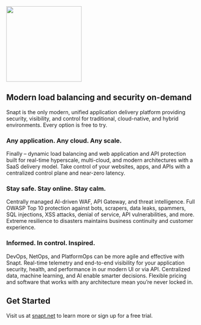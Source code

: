 <img src="https://shop.snapt.net/style/img/logo.png" alt="" style="width: 200px; height: auto;">

## Modern load balancing and security on-demand
Snapt is the only modern, unified application delivery platform providing security, visibility, and control for traditional, cloud-native, and hybrid environments. Every option is free to try. 

### Any application. Any cloud. Any scale.
Finally – dynamic load balancing and web application and API protection built for real-time hyperscale, multi-cloud, and modern architectures with a SaaS delivery model. Take control of your websites, apps, and APIs with a centralized control plane and near-zero latency.

### Stay safe. Stay online. Stay calm.
Centrally managed AI-driven WAF, API Gateway, and threat intelligence. Full OWASP Top 10 protection against bots, scrapers, data leaks, spammers, SQL injections, XSS attacks, denial of service, API vulnerabilities, and more. Extreme resilience to disasters maintains business continuity and customer experience.

### Informed. In control. Inspired.
DevOps, NetOps, and PlatformOps can be more agile and effective with Snapt. Real-time telemetry and end-to-end visibility for your application security, health, and performance in our modern UI or via API. Centralized data, machine learning, and AI enable smarter decisions. Flexible pricing and software that works with any architecture mean you’re never locked in.

## Get Started
Visit us at [snapt.net](https://www.snapt.net) to learn more or sign up for a free trial.
